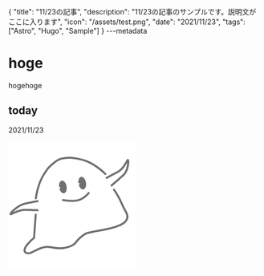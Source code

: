 {
  "title": "11/23の記事",
  "description": "11/23の記事のサンプルです。説明文がここに入ります",
  "icon": "/assets/test.png",
  "date": "2021/11/23",
  "tags": ["Astro", "Hugo", "Sample"]
}
---metadata

# hoge
hogehoge

## today
2021/11/23

![img](/assets/test.png)